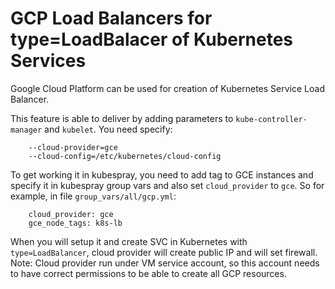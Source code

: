 # GCP Load Balancers for type=LoadBalacer of Kubernetes Services

Google Cloud Platform can be used for creation of Kubernetes Service Load Balancer.

This feature is able to deliver by adding parameters to `kube-controller-manager` and `kubelet`. You need specify:

```
    --cloud-provider=gce
    --cloud-config=/etc/kubernetes/cloud-config
```

To get working it in kubespray, you need to add tag to GCE instances and specify it in kubespray group vars and also set `cloud_provider` to `gce`. So for example, in file `group_vars/all/gcp.yml`:

```
    cloud_provider: gce
    gce_node_tags: k8s-lb
```

When you will setup it and create SVC in Kubernetes with `type=LoadBalancer`, cloud provider will create public IP and will set firewall.
Note: Cloud provider run under VM service account, so this account needs to have correct permissions to be able to create all GCP resources.
